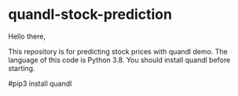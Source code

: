 # quandl-stock-prediction
Hello there, 

This repository is for predicting stock prices with quandl demo. The language of this code is Python 3.8. You should install quandl before starting.

#pip3 install quandl
